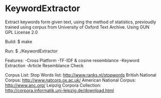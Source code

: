 # KeywordExtractor
Extract keywords form given text, using the method of statistics, previoudly trained using corpus from University of Oxford Text Archive.
Using GUN GPL License 2.0

Build:
 $ make

Run:
 $ ./KeywordExtractor

Features:
  -Cross Platform
  -TF-IDF & cosine resemblance
  -Keyword Extraction
  -Article Resemblance Check

Corpus List:
  Stop Words list: http://www.ranks.nl/stopwords
  British National Corpus: http://www.natcorp.ox.ac.uk/
  American National Corpus: http://www.anc.org/
  Leipzig Corpora Collection: http://corpora.informatik.uni-leipzig.de/download.html
